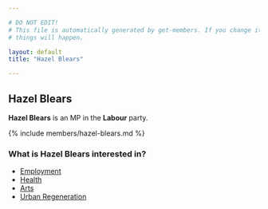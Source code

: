 ```yaml
---

# DO NOT EDIT!
# This file is automatically generated by get-members. If you change it, bad
# things will happen.

layout: default
title: "Hazel Blears"

---
```


## Hazel Blears

**Hazel Blears** is an MP in the **Labour** party.

{% include members/hazel-blears.md %}

### What is Hazel Blears interested in?


* [Employment](/interests/employment.html)
* [Health](/interests/health.html)
* [Arts](/interests/arts.html)
* [Urban Regeneration](/interests/urban-regeneration.html)
